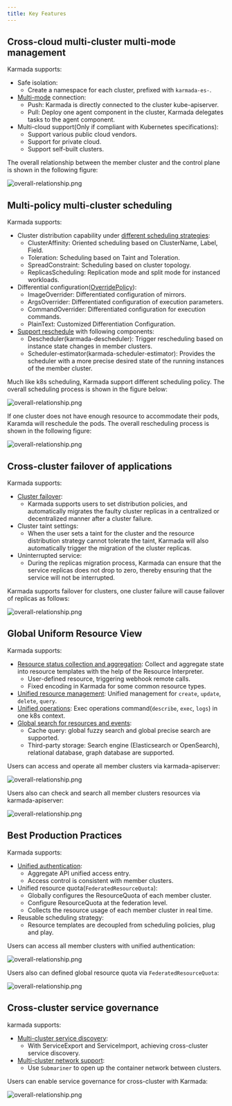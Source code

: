 ```yaml
---
title: Key Features
---
```


## Cross-cloud multi-cluster multi-mode management
Karmada supports:
* Safe isolation:
  * Create a namespace for each cluster, prefixed with `karmada-es-`.
* [Multi-mode](https://karmada.io/docs/userguide/clustermanager/cluster-registration) connection:
  * Push: Karmada is directly connected to the cluster kube-apiserver.
  * Pull: Deploy one agent component in the cluster, Karmada delegates tasks to the agent component.
* Multi-cloud support(Only if compliant with Kubernetes specifications):
  * Support various public cloud vendors.
  * Support for private cloud.
  * Support self-built clusters.

The overall relationship between the member cluster and the control plane is shown in the following figure:  

![overall-relationship.png](../resources/key-features/overall-relationship.png)


## Multi-policy multi-cluster scheduling
Karmada supports:
* Cluster distribution capability under [different scheduling strategies](https://karmada.io/docs/userguide/scheduling/resource-propagating):
  * ClusterAffinity: Oriented scheduling based on ClusterName, Label, Field.
  * Toleration: Scheduling based on Taint and Toleration.
  * SpreadConstraint: Scheduling based on cluster topology.
  * ReplicasScheduling: Replication mode and split mode for instanced workloads.
* Differential configuration([OverridePolicy](https://karmada.io/docs/userguide/scheduling/override-policy)):
  * ImageOverrider: Differentiated configuration of mirrors.
  * ArgsOverrider: Differentiated configuration of execution parameters.
  * CommandOverrider: Differentiated configuration for execution commands.
  * PlainText: Customized Differentiation Configuration.
* [Support reschedule](https://karmada.io/docs/userguide/scheduling/descheduler) with following components:
  * Descheduler(karmada-descheduler): Trigger rescheduling based on instance state changes in member clusters.
  * Scheduler-estimator(karmada-scheduler-estimator): Provides the scheduler with a more precise desired state of the running instances of the member cluster.

Much like k8s scheduling, Karmada support different scheduling policy. The overall scheduling process is shown in the figure below:  

![overall-relationship.png](../resources/key-features/overall-scheduling.png)

If one cluster does not have enough resource to accommodate their pods, Karamda will reschedule the pods. The overall rescheduling process is shown in the following figure:  

![overall-relationship.png](../resources/key-features/overall-rescheduling.png)


## Cross-cluster failover of applications
Karmada supports:
* [Cluster failover](https://karmada.io/docs/userguide/failover/):
  * Karmada supports users to set distribution policies, and automatically migrates the faulty cluster replicas in a centralized or decentralized manner after a cluster failure.
* Cluster taint settings:
  * When the user sets a taint for the cluster and the resource distribution strategy cannot tolerate the taint, Karmada will also automatically trigger the migration of the cluster replicas.
* Uninterrupted service:
  * During the replicas migration process, Karmada can ensure that the service replicas does not drop to zero, thereby ensuring that the service will not be interrupted.

Karmada supports failover for clusters, one cluster failure will cause failover of replicas as follows:  

![overall-relationship.png](../resources/key-features/cluster-failover.png)

## Global Uniform Resource View
Karmada supports:
* [Resource status collection and aggregation](https://karmada.io/docs/userguide/globalview/customizing-resource-interpreter): Collect and aggregate state into resource templates with the help of the Resource Interpreter.
  * User-defined resource, triggering webhook remote calls.
  * Fixed encoding in Karmada for some common resource types.
* [Unified resource management](https://karmada.io/docs/userguide/globalview/aggregated-api-endpoint): Unified management for `create`, `update`, `delete`, `query`.
* [Unified operations](https://karmada.io/docs/userguide/globalview/proxy-global-resource): Exec operations command(`describe`, `exec`, `logs`) in one k8s context.
* [Global search for resources and events](https://karmada.io/docs/tutorials/karmada-search/):
  * Cache query: global fuzzy search and global precise search are supported.
  * Third-party storage: Search engine (Elasticsearch or OpenSearch), relational database, graph database are supported.

Users can access and operate all member clusters via karmada-apiserver:  

![overall-relationship.png](../resources/key-features/unified-operation.png)

Users also can check and search all member clusters resources via karmada-apiserver:  

![overall-relationship.png](../resources/key-features/unified-search.png)

## Best Production Practices
Karmada supports:
* [Unified authentication](../userguide/bestpractices/unified-auth.md):
  * Aggregate API unified access entry.
  * Access control is consistent with member clusters.
* Unified resource quota(`FederatedResourceQuota`):
  * Globally configures the ResourceQuota of each member cluster.
  * Configure ResourceQuota at the federation level.
  * Collects the resource usage of each member cluster in real time.
* Reusable scheduling strategy:
  * Resource templates are decoupled from scheduling policies, plug and play.

Users can access all member clusters with unified authentication:

![overall-relationship.png](../resources/key-features/unified-access.png)

Users also can defined global resource quota via `FederatedResourceQuota`:  

![overall-relationship.png](../resources/key-features/unified-resourcequota.png)

## Cross-cluster service governance
karmada supports:
* [Multi-cluster service discovery](https://karmada.io/docs/userguide/service/multi-cluster-service):
  * With ServiceExport and ServiceImport, achieving cross-cluster service discovery.
* [Multi-cluster network support](https://karmada.io/docs/userguide/network/working-with-submariner):
  * Use `Submariner` to open up the container network between clusters.

Users can enable service governance for cross-cluster with Karmada:  

![overall-relationship.png](../resources/key-features/service-governance.png)

